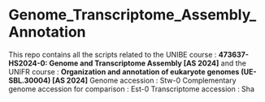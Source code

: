 # Genome_Transcriptome_Assembly_Annotation
This repo contains all the scripts related to the UNIBE course : **473637-HS2024-0: Genome and Transcriptome Assembly [AS 2024]** and the UNIFR course : **Organization and annotation of eukaryote genomes (UE-SBL.30004) [AS 2024]**
Genome accession : Stw-0
Complementary genome accession for comparison : Est-0
Transcriptome accession : Sha
